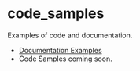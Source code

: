 # code_samples
Examples of code and documentation.

- [Documentation Examples](https://github.com/mwendell/code_samples/tree/master/docs)
- Code Samples coming soon.